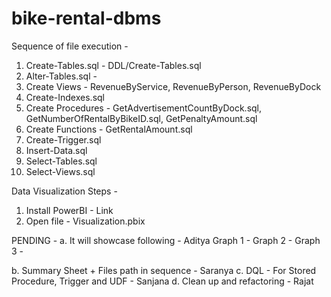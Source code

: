 # bike-rental-dbms

Sequence of file execution -
1. Create-Tables.sql -  DDL/Create-Tables.sql
2. Alter-Tables.sql - 
3. Create Views - RevenueByService, RevenueByPerson, RevenueByDock
4. Create-Indexes.sql
5. Create Procedures - GetAdvertisementCountByDock.sql, GetNumberOfRentalByBikeID.sql, GetPenaltyAmount.sql
6. Create Functions - GetRentalAmount.sql
7. Create-Trigger.sql
8. Insert-Data.sql
9. Select-Tables.sql 
10. Select-Views.sql

Data Visualization Steps - 
1. Install PowerBI - Link
2. Open file - Visualization.pbix

PENDING - 
a. It will showcase following - Aditya
Graph 1 -
Graph 2 -
Graph 3 - 

b. Summary Sheet + Files path in sequence - Saranya 
c. DQL - For Stored Procedure, Trigger and UDF - Sanjana
d. Clean up and refactoring - Rajat